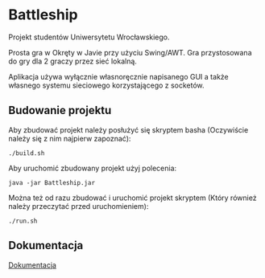 # Battleship
Projekt studentów Uniwersytetu Wrocławskiego.

Prosta gra w Okręty w Javie przy użyciu Swing/AWT. Gra przystosowana do gry dla 2 graczy przez sieć lokalną.

Aplikacja używa wyłącznie własnoręcznie napisanego GUI a także własnego systemu sieciowego korzystającego z socketów.

## Budowanie projektu

Aby zbudować projekt należy posłużyć się skryptem basha (Oczywiście należy się z nim najpierw zapoznać):

    ./build.sh

Aby uruchomić zbudowany projekt użyj polecenia:

    java -jar Battleship.jar

Można też od razu zbudować i uruchomić projekt skryptem (Który również należy przeczytać przed uruchomieniem):

    ./run.sh

## Dokumentacja

[Dokumentacja](DOCS.md)

